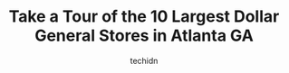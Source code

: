---
layout: ampstory
image: https://i0.wp.com/www.depkes.org/wp-content/uploads/2023/06/dollar-general-0-in-atlanta-ga-1685965151.jpeg?resize=640,853
author: techidn
featured: false
description: Discover the impressive array of Dollar General options in Atlanta GA, where you can find 10 of the largest Dollar General establishments in the area. From renowned classics to hidden gems, 
title: Take a Tour of the 10 Largest Dollar General Stores in Atlanta GA
cover:
   title: Take a Tour of the 10 Largest Dollar General Stores in Atlanta GA
   subtitle: Rickpate
   background: https://www.depkes.org/wp-content/uploads/2023/06/dollar-general-0-in-atlanta-ga-1685965151.jpeg

pages: 
 - layout: thirds
   top: <h1>#1 Dollar General</h1>
   bottom: "<p>This place needs to be closed or management needs to do better! The way theres hardly anything in stock here, youd think the store was closing..Soon as I got home I rea</p>"
   background: https://www.depkes.org/wp-content/uploads/2023/06/dollar-general-1-in-atlanta-ga-1685965152.jpeg
   backgroundblur: true
 - layout: thirds
   top: <h1>#2 Dollar General</h1>
   bottom: "<p>5611 Riverdale Rd Ste F, College Park, GA 30349, United States</p>"
   background: https://www.depkes.org/wp-content/uploads/2023/06/dollar-general-2-in-atlanta-ga-1685965152.jpeg
   cta:
      link: https://www.depkes.org/blog/take-a-tour-of-the-10-largest-dollar-general-stores-in-atlanta-ga/
      text: Take a Tour of the 10 Largest Dollar General Stores in Atlanta GA
 - layout: thirds
   top: <h1>#3 Dollar General</h1>
   bottom: "<p>3349 Buford Hwy NE, Atlanta, GA 30329, United States</p>"
   background: https://www.depkes.org/wp-content/uploads/2023/06/dollar-general-3-in-atlanta-ga-1685965153.jpeg
   cta:
      link: https://www.depkes.org/blog/take-a-tour-of-the-10-largest-dollar-general-stores-in-atlanta-ga/
      text: Take a Tour of the 10 Largest Dollar General Stores in Atlanta GA
 - layout: thirds
   top: <h1>#4 Dollar General</h1>
   bottom: "<p>2310 M.L.K. Jr Dr SW, Atlanta, GA 30310, United States</p>"
   background: https://images.unsplash.com/photo-1527067829737-402993088e6b?ixlib=rb-4.0.3&ixid=MnwxMjA3fDB8MHxwaG90by1wYWdlfHx8fGVufDB8fHx8&auto=format&fit=crop&w=640&h=853&q=80
   cta:
      link: https://www.depkes.org/blog/take-a-tour-of-the-10-largest-dollar-general-stores-in-atlanta-ga/
      text: Take a Tour of the 10 Largest Dollar General Stores in Atlanta GA
 - layout: thirds
   top: <h1>#5 Dollar General</h1>
   bottom: "<p>710 Six Flags Rd, Austell, GA 30168, United States</p>"
   background: https://images.unsplash.com/photo-1608411404720-c8f0417bcdba?ixlib=rb-4.0.3&ixid=MnwxMjA3fDB8MHxwaG90by1wYWdlfHx8fGVufDB8fHx8&auto=format&fit=crop&w=640&h=853&q=80
   cta:
      link: https://www.depkes.org/blog/take-a-tour-of-the-10-largest-dollar-general-stores-in-atlanta-ga/
      text: Take a Tour of the 10 Largest Dollar General Stores in Atlanta GA
 - layout: thirds
   top: <h1>#6 Dollar General</h1>
   bottom: "<p>4894 Old National Hwy, College Park, GA 30337, United States</p>"
   background: https://images.unsplash.com/photo-1536745287225-21d689278fd1?ixlib=rb-4.0.3&ixid=MnwxMjA3fDB8MHxwaG90by1wYWdlfHx8fGVufDB8fHx8&auto=format&fit=crop&w=640&h=853&q=80
   cta:
      link: https://www.depkes.org/blog/take-a-tour-of-the-10-largest-dollar-general-stores-in-atlanta-ga/
      text: Take a Tour of the 10 Largest Dollar General Stores in Atlanta GA
 - layout: thirds
   top: <h1>#7 Dollar General</h1>
   bottom: "<p>3201 S Cobb Dr SE, Smyrna, GA 30080, United States</p>"
   background: https://images.unsplash.com/photo-1574169208507-84376144848b?ixlib=rb-4.0.3&ixid=MnwxMjA3fDB8MHxwaG90by1wYWdlfHx8fGVufDB8fHx8&auto=format&fit=crop&w=640&h=853&q=80
   cta:
      link: https://www.depkes.org/blog/take-a-tour-of-the-10-largest-dollar-general-stores-in-atlanta-ga/
      text: Take a Tour of the 10 Largest Dollar General Stores in Atlanta GA
 - layout: thirds
   middle: Continue reading...
   background: https://images.unsplash.com/photo-1567360425618-1594206637d2?ixlib=rb-4.0.3&ixid=MnwxMjA3fDB8MHxwaG90by1wYWdlfHx8fGVufDB8fHx8&auto=format&fit=crop&w=640&h=853&q=80
   cta:
      link: https://www.depkes.org/blog/take-a-tour-of-the-10-largest-dollar-general-stores-in-atlanta-ga/
      text: Take a Tour of the 10 Largest Dollar General Stores in Atlanta GA
      
---